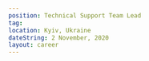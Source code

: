```yaml
---
position: Technical Support Team Lead
tag: 
location: Kyiv, Ukraine
dateString: 2 November, 2020
layout: career
---
```

